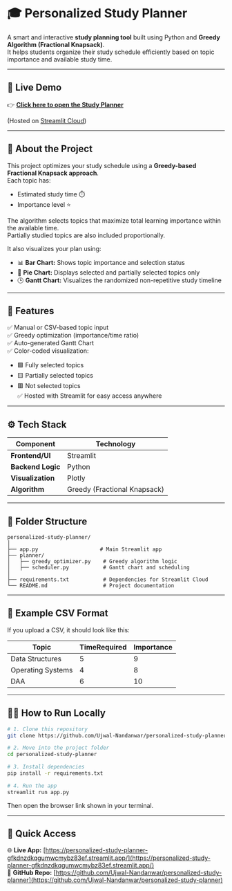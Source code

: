 # 🎓 Personalized Study Planner

A smart and interactive **study planning tool** built using Python and **Greedy Algorithm (Fractional Knapsack)**.  
It helps students organize their study schedule efficiently based on topic importance and available study time.

---

## 🚀 Live Demo

👉 **[Click here to open the Study Planner](https://personalized-study-planner.streamlit.app/)**  

(Hosted on [Streamlit Cloud](https://streamlit.io))

---

## 🧠 About the Project

This project optimizes your study schedule using a **Greedy-based Fractional Knapsack approach**.  
Each topic has:
- Estimated study time ⏱️  
- Importance level ⭐  

The algorithm selects topics that maximize total learning importance within the available time.  
Partially studied topics are also included proportionally.

It also visualizes your plan using:
- 📊 **Bar Chart:** Shows topic importance and selection status  
- 🥧 **Pie Chart:** Displays selected and partially selected topics only  
- 🕒 **Gantt Chart:** Visualizes the randomized non-repetitive study timeline  

---

## 🧩 Features

✅ Manual or CSV-based topic input  
✅ Greedy optimization (importance/time ratio)  
✅ Auto-generated Gantt Chart  
✅ Color-coded visualization:
- 🟩 Fully selected topics  
- 🟨 Partially selected topics  
- 🟥 Not selected topics  
✅ Hosted with Streamlit for easy access anywhere  

---

## ⚙️ Tech Stack

| Component | Technology |
|------------|-------------|
| **Frontend/UI** | Streamlit |
| **Backend Logic** | Python |
| **Visualization** | Plotly |
| **Algorithm** | Greedy (Fractional Knapsack) |

---

## 📂 Folder Structure

```
personalized-study-planner/
│
├── app.py                    # Main Streamlit app
├── planner/
│   ├── greedy_optimizer.py    # Greedy algorithm logic
│   ├── scheduler.py           # Gantt chart and scheduling
│
├── requirements.txt           # Dependencies for Streamlit Cloud
└── README.md                  # Project documentation
```

---

## 🧾 Example CSV Format

If you upload a CSV, it should look like this:

| Topic | TimeRequired | Importance |
|--------|---------------|------------|
| Data Structures | 5 | 9 |
| Operating Systems | 4 | 8 |
| DAA | 6 | 10 |

---

## 🧑‍💻 How to Run Locally

```bash
# 1. Clone this repository
git clone https://github.com/Ujwal-Nandanwar/personalized-study-planner.git

# 2. Move into the project folder
cd personalized-study-planner

# 3. Install dependencies
pip install -r requirements.txt

# 4. Run the app
streamlit run app.py
```

Then open the browser link shown in your terminal.

---

## 🔗 Quick Access

🌐 **Live App:** [https://personalized-study-planner-gfkdnzdkqgumwcmybz83ef.streamlit.app/](https://personalized-study-planner-gfkdnzdkqgumwcmybz83ef.streamlit.app/)  
📁 **GitHub Repo:** [https://github.com/Ujwal-Nandanwar/personalized-study-planner](https://github.com/Ujwal-Nandanwar/personalized-study-planner)
